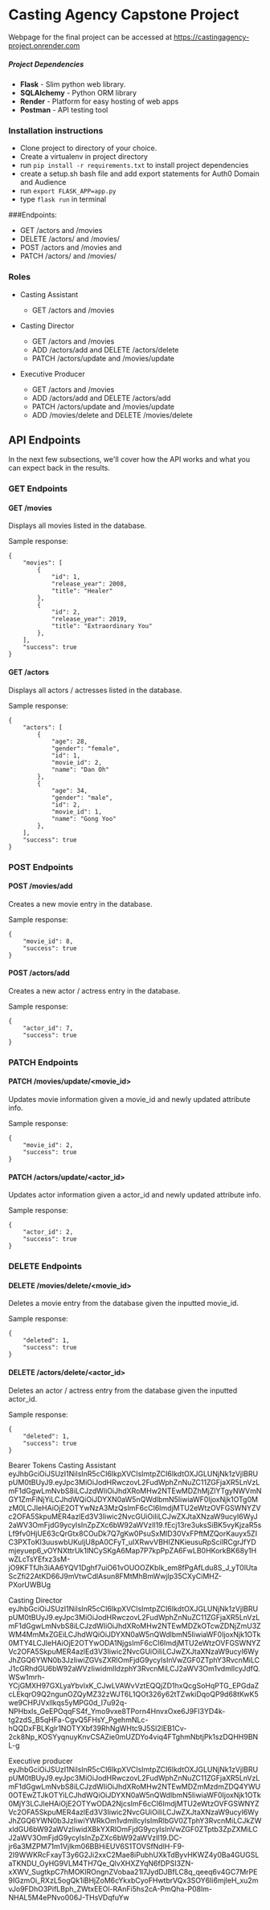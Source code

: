 # Casting Agency Capstone Project
Webpage for the final project can be accessed at https://castingagency-project.onrender.com

##### Project Dependencies
* __Flask__ - Slim python web library.
* __SQLAlchemy__ - Python ORM library
* __Render__ - Platform for easy hosting of web apps
* __Postman__ - API testing tool

### Installation instructions
* Clone project to directory of your choice.
* Create a virtualenv in project directory
* run ```pip install -r requirements.txt``` to install project dependencies
* create a setup.sh bash file and add export statements for Auth0 Domain and Audience
* run ```export FLASK_APP=app.py```
* type ```flask run``` in terminal

###Endpoints:
* GET /actors and /movies
* DELETE /actors/ and /movies/
* POST /actors and /movies and
* PATCH /actors/ and /movies/

### Roles
* Casting Assistant
    * GET /actors and /movies

* Casting Director
    * GET /actors and /movies
    * ADD /actors/add and DELETE /actors/delete
    * PATCH /actors/update and /movies/update
    
* Executive Producer
    * GET /actors and /movies
    * ADD /actors/add and DELETE /actors/add
    * PATCH /actors/update and /movies/update
    * ADD /movies/delete and DELETE /movies/delete



## API Endpoints

In the next few subsections, we'll cover how the API works and what you can expect back in the results.


### GET Endpoints

#### GET /movies
Displays all movies listed in the database.

Sample response:
```
{
    "movies": [
        {
            "id": 1,
            "release_year": 2008,
            "title": "Healer"
        },
        {
            "id": 2,
            "release_year": 2019,
            "title": "Extraordinary You"
        },
    ],
    "success": true
}
```

#### GET /actors
Displays all actors / actresses listed in the database.

Sample response:
```
{
    "actors": [
        {
            "age": 28,
            "gender": "female",
            "id": 1,
            "movie_id": 2,
            "name": "Dan Oh"
        },
        {
            "age": 34,
            "gender": "male",
            "id": 2,
            "movie_id": 1,
            "name": "Gong Yoo"
        },
    ],
    "success": true
}
```

### POST Endpoints

#### POST /movies/add
Creates a new movie entry in the database.

Sample response:
```
{
    "movie_id": 8,
    "success": true
}
```

#### POST /actors/add
Creates a new actor / actress entry in the database.

Sample response:
```
{
    "actor_id": 7,
    "success": true
}
```

### PATCH Endpoints

#### PATCH /movies/update/<movie_id>
Updates movie information given a movie_id and newly updated attribute info.

Sample response:
```
{
    "movie_id": 2,
    "success": true
}
```

#### PATCH /actors/update/<actor_id>
Updates actor information given a actor_id and newly updated attribute info.

Sample response:
```
{
    "actor_id": 2,
    "success": true
}
```

### DELETE Endpoints

#### DELETE /movies/delete/<movie_id>
Deletes a movie entry from the database given the inputted movie_id.

Sample response:
```
{
    "deleted": 1,
    "success": true
}
```

#### DELETE /actors/delete/<actor_id>
Deletes an actor / actress entry from the database given the inputted actor_id.

Sample response:
```
{
    "deleted": 1,
    "success": true
}
```

Bearer Tokens
Casting Assistant
eyJhbGciOiJSUzI1NiIsInR5cCI6IkpXVCIsImtpZCI6IkdtOXJGLUNjNk1zVjlBRUpUM0tBUyJ9.eyJpc3MiOiJodHRwczovL2FudWphZnNuZC11ZGFjaXR5LnVzLmF1dGgwLmNvbS8iLCJzdWIiOiJhdXRoMHw2NTEwMDZhMjZlYTgyNWVmNGY1ZmFiNjYiLCJhdWQiOiJDYXN0aW5nQWdlbmN5IiwiaWF0IjoxNjk1OTg0MzM0LCJleHAiOjE2OTYwNzA3MzQsImF6cCI6ImdjMTU2eWtzOVFGSWNYZVc2OFA5SkpuMER4azlEd3V3Iiwic2NvcGUiOiIiLCJwZXJtaXNzaW9ucyI6WyJ2aWV3OmFjdG9ycyIsInZpZXc6bW92aWVzIl19.fEcj13re3uksSiBK5vyKjzaR5sLf9fv0HjUE63cQrGtx8COuDk7Q7gKw0PsuSxMlD30VxFPftMZQorKauyx5ZIC3PXToKl3uuswbUKuIjU8pA0CFyT_uIXRwvVBHIZNKieusuRpScilRCgrJfYDmjeyuep6_vOYNXttrUk1lNCySKgA6Map7P7kpPpZA6FwLB0HKorkBK68y1HwZLcTsYEfxz3sM-jO9KFTfJh3iAA6YQV1Dghf7uiO61vOUOOZKblk_em8fPgAfLdu8S_J_yT0lUtaScZfi22AtKD66J9mVtwCdlAsun8FMtMhBmWwjlp35CXyCiMHZ-PXorUWBUg

Casting Director
eyJhbGciOiJSUzI1NiIsInR5cCI6IkpXVCIsImtpZCI6IkdtOXJGLUNjNk1zVjlBRUpUM0tBUyJ9.eyJpc3MiOiJodHRwczovL2FudWphZnNuZC11ZGFjaXR5LnVzLmF1dGgwLmNvbS8iLCJzdWIiOiJhdXRoMHw2NTEwMDZkOTcwZDNjZmU3ZWM4MmMxZGEiLCJhdWQiOiJDYXN0aW5nQWdlbmN5IiwiaWF0IjoxNjk1OTk0MTY4LCJleHAiOjE2OTYwODA1NjgsImF6cCI6ImdjMTU2eWtzOVFGSWNYZVc2OFA5SkpuMER4azlEd3V3Iiwic2NvcGUiOiIiLCJwZXJtaXNzaW9ucyI6WyJhZGQ6YWN0b3JzIiwiZGVsZXRlOmFjdG9ycyIsInVwZGF0ZTphY3RvcnMiLCJ1cGRhdGU6bW92aWVzIiwidmlldzphY3RvcnMiLCJ2aWV3Om1vdmllcyJdfQ.WSw1mrh-YCjGMXH97GXLyaYbvlxK_CJwLVAWvVztEQQjZD1hxQcgSoHqPTG_EPGdaZcLEkqrO9Q2ngunOZQyMZ32zWJT6L1QOt326y62tTZwkiDqoQP9d68tKwK5we9CHPJVxllkqs5yMPG0d_I7u92q-NPHbxls_GeEPOqqFS4f_Ymo9vxe8TPorn4HnvxOxe6J9FI3YD4k-tg2zdS_B5qHFa-CgvQ5FHsY_PgehmNLc-hQQDxFBLKglr1NOTYXbf39RhNgWHtc9J5SI2lEB1Cv-2ck8Np_KOSYyqnuyKnvCSAZie0mUZDYo4viq4FTghmNbtjPk1szDQHH9BNL-g

Executive producer
eyJhbGciOiJSUzI1NiIsInR5cCI6IkpXVCIsImtpZCI6IkdtOXJGLUNjNk1zVjlBRUpUM0tBUyJ9.eyJpc3MiOiJodHRwczovL2FudWphZnNuZC11ZGFjaXR5LnVzLmF1dGgwLmNvbS8iLCJzdWIiOiJhdXRoMHw2NTEwMDZmMzdmZDQ4YWU0OTEwZTJkOTYiLCJhdWQiOiJDYXN0aW5nQWdlbmN5IiwiaWF0IjoxNjk1OTk0MjY3LCJleHAiOjE2OTYwODA2NjcsImF6cCI6ImdjMTU2eWtzOVFGSWNYZVc2OFA5SkpuMER4azlEd3V3Iiwic2NvcGUiOiIiLCJwZXJtaXNzaW9ucyI6WyJhZGQ6YWN0b3JzIiwiYWRkOm1vdmllcyIsImRlbGV0ZTphY3RvcnMiLCJkZWxldGU6bW92aWVzIiwidXBkYXRlOmFjdG9ycyIsInVwZGF0ZTptb3ZpZXMiLCJ2aWV3OmFjdG9ycyIsInZpZXc6bW92aWVzIl19.DC-jr6a3MZPM71m1Vjlkm06BBHiEUV6S1TOVSfNdlH-F9-2I9WWKRcFxayT3y6G2Ji2xxC2Mae8iPubhUXkTdByvHKWZ4y0Ba4GUGSLaTKNDU_OyHG9VLM4TH7Qe_QlvXHXZYqN6fDPSI3ZN-xXWV_SugtkpC7hMOKlROngnZVobaa21l7JydDJBfLC8q_qeeq6v4GC7MrPE9IGzmOi_RXzL5ogQk1iBHjZoM6cYkxbCyoFHwtbrVQx3SOY6Ii6mjleH_xu2mvJo9FDhO3PifLBph_ZWtxEEOl-RAnFi5hs2cA-PmQha-P08lm-NHAL5M4ePNvo006J-THsVDqfuYw
